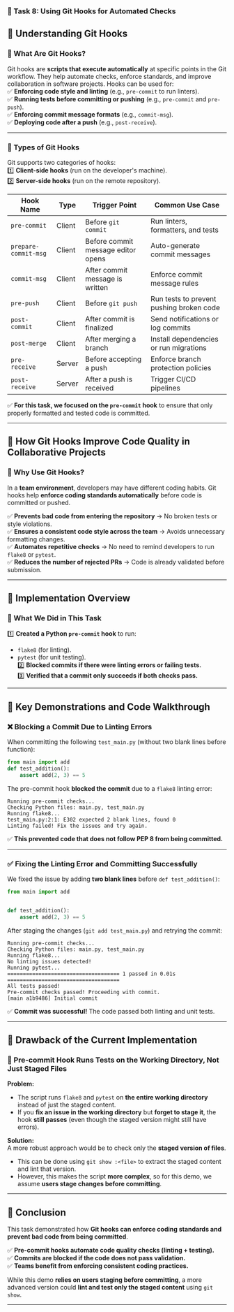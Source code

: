 ### **📌 Task 8: Using Git Hooks for Automated Checks**  

## **📌 Understanding Git Hooks**  

### **🔹 What Are Git Hooks?**  
Git hooks are **scripts that execute automatically** at specific points in the Git workflow. They help automate checks, enforce standards, and improve collaboration in software projects. Hooks can be used for:  
✅ **Enforcing code style and linting** (e.g., `pre-commit` to run linters).  
✅ **Running tests before committing or pushing** (e.g., `pre-commit` and `pre-push`).  
✅ **Enforcing commit message formats** (e.g., `commit-msg`).  
✅ **Deploying code after a push** (e.g., `post-receive`).  

---

### **🔹 Types of Git Hooks**
Git supports two categories of hooks:  
1️⃣ **Client-side hooks** (run on the developer's machine).  
2️⃣ **Server-side hooks** (run on the remote repository).  

| **Hook Name**  | **Type** | **Trigger Point** | **Common Use Case** |
|---------------|---------|------------------|----------------------|
| `pre-commit`  | Client  | Before `git commit` | Run linters, formatters, and tests |
| `prepare-commit-msg` | Client | Before commit message editor opens | Auto-generate commit messages |
| `commit-msg`  | Client  | After commit message is written | Enforce commit message rules |
| `pre-push`    | Client  | Before `git push` | Run tests to prevent pushing broken code |
| `post-commit` | Client  | After commit is finalized | Send notifications or log commits |
| `post-merge`  | Client  | After merging a branch | Install dependencies or run migrations |
| `pre-receive` | Server  | Before accepting a push | Enforce branch protection policies |
| `post-receive` | Server | After a push is received | Trigger CI/CD pipelines |

✅ **For this task, we focused on the `pre-commit` hook** to ensure that only properly formatted and tested code is committed.  

---

## **📌 How Git Hooks Improve Code Quality in Collaborative Projects**  
### **🔹 Why Use Git Hooks?**  
In a **team environment**, developers may have different coding habits. Git hooks help **enforce coding standards automatically** before code is committed or pushed.  

✅ **Prevents bad code from entering the repository** → No broken tests or style violations.  
✅ **Ensures a consistent code style across the team** → Avoids unnecessary formatting changes.  
✅ **Automates repetitive checks** → No need to remind developers to run `flake8` or `pytest`.  
✅ **Reduces the number of rejected PRs** → Code is already validated before submission.  

---

## **📌 Implementation Overview**  
### **🔹 What We Did in This Task**  
1️⃣ **Created a Python `pre-commit` hook** to run:  
   - `flake8` (for linting).  
   - `pytest` (for unit testing).  
2️⃣ **Blocked commits if there were linting errors or failing tests.**  
3️⃣ **Verified that a commit only succeeds if both checks pass.**  

---

## **📌 Key Demonstrations and Code Walkthrough**  

### **❌ Blocking a Commit Due to Linting Errors**  
When committing the following `test_main.py` (without two blank lines before function):  
```python
from main import add
def test_addition():
    assert add(2, 3) == 5
```
The pre-commit hook **blocked the commit** due to a `flake8` linting error:  
```
Running pre-commit checks...
Checking Python files: main.py, test_main.py
Running flake8...
test_main.py:2:1: E302 expected 2 blank lines, found 0
Linting failed! Fix the issues and try again.
```
✅ **This prevented code that does not follow PEP 8 from being committed.**  

---

### **✅ Fixing the Linting Error and Committing Successfully**  
We fixed the issue by adding **two blank lines** before `def test_addition()`:  
```python
from main import add


def test_addition():
    assert add(2, 3) == 5
```
After staging the changes (`git add test_main.py`) and retrying the commit:  
```
Running pre-commit checks...
Checking Python files: main.py, test_main.py
Running flake8...
No linting issues detected!
Running pytest...
==================================== 1 passed in 0.01s ====================================
All tests passed!
Pre-commit checks passed! Proceeding with commit.
[main a1b9486] Initial commit
```
✅ **Commit was successful!** The code passed both linting and unit tests.  

---

## **📌 Drawback of the Current Implementation**  
### **🔹 Pre-commit Hook Runs Tests on the Working Directory, Not Just Staged Files**  
**Problem:**  
- The script runs `flake8` and `pytest` on **the entire working directory** instead of just the staged content.  
- If you **fix an issue in the working directory** but **forget to stage it**, the hook **still passes** (even though the staged version might still have errors).  

**Solution:**  
A more robust approach would be to check only the **staged version of files**.  
- This can be done using `git show :<file>` to extract the staged content and lint that version.  
- However, this makes the script **more complex**, so for this demo, we assume **users stage changes before committing**.  

---

## **📌 Conclusion**  
This task demonstrated how **Git hooks can enforce coding standards and prevent bad code from being committed**.  

✅ **Pre-commit hooks automate code quality checks (linting + testing).**  
✅ **Commits are blocked if the code does not pass validation.**  
✅ **Teams benefit from enforcing consistent coding practices.**  

While this demo **relies on users staging before committing**, a more advanced version could **lint and test only the staged content** using `git show`.  

---  